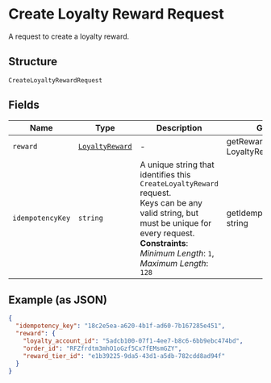 
# Create Loyalty Reward Request

A request to create a loyalty reward.

## Structure

`CreateLoyaltyRewardRequest`

## Fields

| Name | Type | Description | Getter | Setter |
|  --- | --- | --- | --- | --- |
| `reward` | [`LoyaltyReward`](/doc/models/loyalty-reward.md) | - | getReward(): LoyaltyReward | setReward(LoyaltyReward reward): void |
| `idempotencyKey` | `string` | A unique string that identifies this `CreateLoyaltyReward` request.<br>Keys can be any valid string, but must be unique for every request.<br>**Constraints**: *Minimum Length*: `1`, *Maximum Length*: `128` | getIdempotencyKey(): string | setIdempotencyKey(string idempotencyKey): void |

## Example (as JSON)

```json
{
  "idempotency_key": "18c2e5ea-a620-4b1f-ad60-7b167285e451",
  "reward": {
    "loyalty_account_id": "5adcb100-07f1-4ee7-b8c6-6bb9ebc474bd",
    "order_id": "RFZfrdtm3mhO1oGzf5Cx7fEMsmGZY",
    "reward_tier_id": "e1b39225-9da5-43d1-a5db-782cdd8ad94f"
  }
}
```


